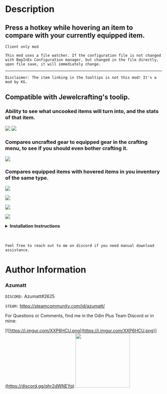 # Description

## Press a hotkey while hovering an item to compare with your currently equipped item.


`Client only mod`

`This mod uses a file watcher. If the configuration file is not changed with BepInEx Configuration manager, but changed in the file directly, upon file save, it will immediately change.`


---
`Disclaimer: The item linking in the tooltips is not this mod! It's a mod by KG.`

## Compatible with Jewelcrafting's toolip.

### Ability to see what uncooked items will turn into, and the stats of that item.
![](https://i.imgur.com/k20Z0TI.png)
![](https://i.imgur.com/kaKmMHH.png)

### Compares uncrafted gear to equipped gear in the crafting menu, to see if you should even bother crafting it.
![](https://i.imgur.com/zmlaY1l.png)

###  Compares equipped items with hovered items in you inventory of the same type.

![](https://i.imgur.com/N7gQY7g.png)



![](https://i.imgur.com/72ad3Pm.png)

![](https://i.imgur.com/4TEH64M.png)

![](https://i.imgur.com/EKpdtqZ.png)


<details>
<summary><b>Installation Instructions</b></summary>

***You must have BepInEx installed correctly! I can not stress this enough.***

### Manual Installation

`Note: (Manual installation is likely how you have to do this on a server, make sure BepInEx is installed on the server correctly)`

1. **Download the latest release of BepInEx.**
2. **Extract the contents of the zip file to your game's root folder.**
3. **Download the latest release of ItemCompare from Thunderstore.io.**
4. **Extract the contents of the zip file to the `BepInEx/plugins` folder.**
5. **Launch the game.**

### Installation through r2modman or Thunderstore Mod Manager

1. **Install [r2modman](https://valheim.thunderstore.io/package/ebkr/r2modman/)
   or [Thunderstore Mod Manager](https://www.overwolf.com/app/Thunderstore-Thunderstore_Mod_Manager).**

   > For r2modman, you can also install it through the Thunderstore site.
   ![](https://i.imgur.com/s4X4rEs.png "r2modman Download")

   > For Thunderstore Mod Manager, you can also install it through the Overwolf app store
   ![](https://i.imgur.com/HQLZFp4.png "Thunderstore Mod Manager Download")
2. **Open the Mod Manager and search for "ItemCompare" under the Online
   tab. `Note: You can also search for "Azumatt" to find all my mods.`**

   `The image below shows VikingShip as an example, but it was easier to reuse the image.`

   ![](https://i.imgur.com/5CR5XKu.png)

3. **Click the Download button to install the mod.**
4. **Launch the game.**

</details>

<br>
<br>

`Feel free to reach out to me on discord if you need manual download assistance.`

# Author Information

### Azumatt

`DISCORD:` Azumatt#2625

`STEAM:` https://steamcommunity.com/id/azumatt/

For Questions or Comments, find me in the Odin Plus Team Discord or in mine:

[![https://i.imgur.com/XXP6HCU.png](https://i.imgur.com/XXP6HCU.png)](https://discord.gg/qhr2dWNEYq)
<a href="https://discord.gg/pdHgy6Bsng"><img src="https://i.imgur.com/Xlcbmm9.png" href="https://discord.gg/pdHgy6Bsng" width="175" height="175"></a>